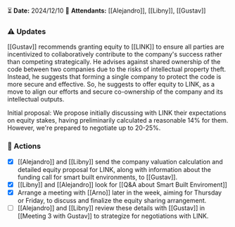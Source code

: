 ⏳ **Date:** 2024/12/10
👩 **Attendants:** [[Alejandro]], [[Libny]], [[Gustav]]

### ⚠️ Updates

[[Gustav]] recommends granting equity to [[LINK]] to ensure all parties are incentivized to collaboratively contribute to the company's success rather than competing strategically. He advises against shared ownership of the code between two companies due to the risks of intellectual property theft. Instead, he suggests that forming a single company to protect the code is more secure and effective. So, he suggests to offer equity to LINK, as a move to align our efforts and secure co-ownership of the company and its intellectual outputs. 

Initial proposal: We propose initially discussing with LINK their expectations on equity stakes, having preliminarily calculated a reasonable 14% for them. However, we're prepared to negotiate up to 20-25%.

### 🚀 Actions

- [x] [[Alejandro]] and [[Libny]] send the company valuation calculation and detailed equity proposal for LINK, along with information about the funding call for smart built environments, to [[Gustav]].
- [x] [[Libny]] and [[Alejandro]] look for [[Q&A about Smart Built Enviroment]]
- [x] Arrange a meeting with [[Arno]] later in the week, aiming for Thursday or Friday, to discuss and finalize the equity sharing arrangement.
- [ ]  [[Alejandro]] and [[Libny]] review these details with [[Gustav]] in [[Meeting 3 with Gustav]] to strategize for negotiations with LINK.